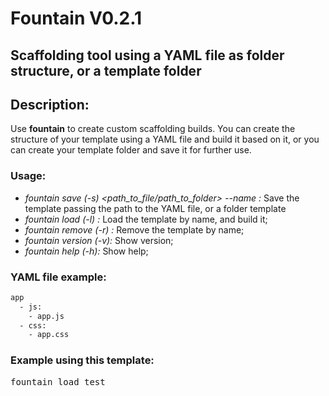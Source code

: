 # Fountain V0.2.1

## Scaffolding tool using a YAML file as folder structure, or a template folder

## Description:
Use __fountain__ to create custom scaffolding builds. 
You can create the structure of your template using a YAML file and build it based on it, or you can create your template folder and save it for further use.

### Usage:
+ *fountain save (-s) <path_to_file/path_to_folder> --name <name>:* Save the template passing the path to the YAML file, or a folder template
+ *fountain load (-l) <name>:* Load the template by name, and build it;
+ *fountain remove (-r) <name>:* Remove the template by name;
+ *fountain version (-v):* Show version;
+ *fountain help (-h):* Show help;

### YAML file example:

````bash
app
  - js:
    - app.js
  - css:
    - app.css
````

### Example using this template:
<pre>fountain load test</pre>
